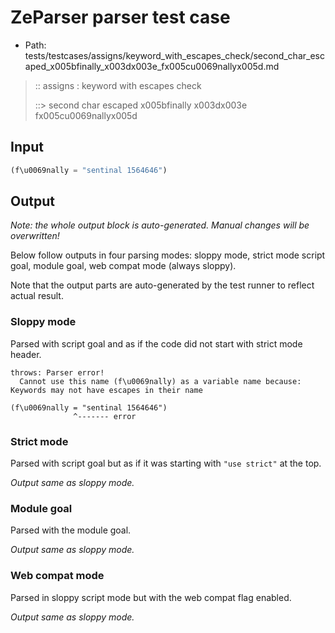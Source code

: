 # ZeParser parser test case

- Path: tests/testcases/assigns/keyword_with_escapes_check/second_char_escaped_x005bfinally_x003dx003e_fx005cu0069nallyx005d.md

> :: assigns : keyword with escapes check
>
> ::> second char escaped x005bfinally x003dx003e fx005cu0069nallyx005d

## Input

`````js
(f\u0069nally = "sentinal 1564646")
`````

## Output

_Note: the whole output block is auto-generated. Manual changes will be overwritten!_

Below follow outputs in four parsing modes: sloppy mode, strict mode script goal, module goal, web compat mode (always sloppy).

Note that the output parts are auto-generated by the test runner to reflect actual result.

### Sloppy mode

Parsed with script goal and as if the code did not start with strict mode header.

`````
throws: Parser error!
  Cannot use this name (f\u0069nally) as a variable name because: Keywords may not have escapes in their name

(f\u0069nally = "sentinal 1564646")
              ^------- error
`````

### Strict mode

Parsed with script goal but as if it was starting with `"use strict"` at the top.

_Output same as sloppy mode._

### Module goal

Parsed with the module goal.

_Output same as sloppy mode._

### Web compat mode

Parsed in sloppy script mode but with the web compat flag enabled.

_Output same as sloppy mode._
